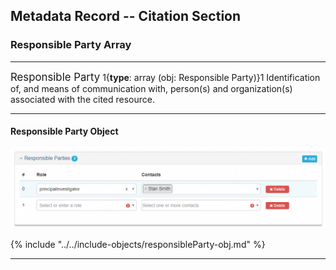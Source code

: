 ## Metadata Record -- Citation Section
### Responsible Party Array
---

<span class="md-panel" style="font-size: larger">Responsible Party</span> 1{**type**: array (obj: <span class="md-panel"> Responsible Party</span>)}1 Identification of, and means of communication with, person(s) and organization(s) associated with the cited resource.

---

#### Responsible Party Object 

![Responsible Parties Panel](/assets/reference/edit-objects/citation/responsibleParties.png)

{% include "../../include-objects/responsibleParty-obj.md" %}

---
